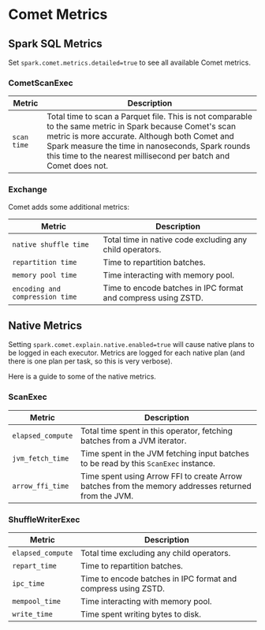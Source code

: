 <!---
Licensed to the Apache Software Foundation (ASF) under one
or more contributor license agreements.  See the NOTICE file
distributed with this work for additional information
regarding copyright ownership.  The ASF licenses this file
to you under the Apache License, Version 2.0 (the
"License"); you may not use this file except in compliance
with the License.  You may obtain a copy of the License at

http://www.apache.org/licenses/LICENSE-2.0

Unless required by applicable law or agreed to in writing,
software distributed under the License is distributed on an
"AS IS" BASIS, WITHOUT WARRANTIES OR CONDITIONS OF ANY
KIND, either express or implied.  See the License for the
specific language governing permissions and limitations
under the License.
-->

# Comet Metrics

## Spark SQL Metrics

Set `spark.comet.metrics.detailed=true` to see all available Comet metrics.

### CometScanExec

| Metric      | Description                                                                                                                                                                                                                                                                        |
| ----------- | ---------------------------------------------------------------------------------------------------------------------------------------------------------------------------------------------------------------------------------------------------------------------------------- |
| `scan time` | Total time to scan a Parquet file. This is not comparable to the same metric in Spark because Comet's scan metric is more accurate. Although both Comet and Spark measure the time in nanoseconds, Spark rounds this time to the nearest millisecond per batch and Comet does not. |

### Exchange

Comet adds some additional metrics:

| Metric                          | Description                                                   |
| ------------------------------- | ------------------------------------------------------------- |
| `native shuffle time`           | Total time in native code excluding any child operators.      |
| `repartition time`              | Time to repartition batches.                                  |
| `memory pool time`              | Time interacting with memory pool.                            |
| `encoding and compression time` | Time to encode batches in IPC format and compress using ZSTD. |

## Native Metrics

Setting `spark.comet.explain.native.enabled=true` will cause native plans to be logged in each executor. Metrics are
logged for each native plan (and there is one plan per task, so this is very verbose).

Here is a guide to some of the native metrics.

### ScanExec

| Metric            | Description                                                                                         |
| ----------------- | --------------------------------------------------------------------------------------------------- |
| `elapsed_compute` | Total time spent in this operator, fetching batches from a JVM iterator.                            |
| `jvm_fetch_time`  | Time spent in the JVM fetching input batches to be read by this `ScanExec` instance.                |
| `arrow_ffi_time`  | Time spent using Arrow FFI to create Arrow batches from the memory addresses returned from the JVM. |

### ShuffleWriterExec

| Metric            | Description                                                   |
| ----------------- | ------------------------------------------------------------- |
| `elapsed_compute` | Total time excluding any child operators.                     |
| `repart_time`     | Time to repartition batches.                                  |
| `ipc_time`        | Time to encode batches in IPC format and compress using ZSTD. |
| `mempool_time`    | Time interacting with memory pool.                            |
| `write_time`      | Time spent writing bytes to disk.                             |
